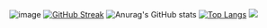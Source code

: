 ![image](https://user-images.githubusercontent.com/83003025/164883566-e8b9005b-7342-42b3-9985-c085d725a16c.png)
[![GitHub Streak](https://github-readme-streak-stats.herokuapp.com/?user=shantatei&theme=dark)](https://git.io/streak-stats)
![Anurag's GitHub stats](https://github-readme-stats.vercel.app/api?username=shantatei&show_icons=true&theme=dark)
[![Top Langs](https://github-readme-stats.vercel.app/api/top-langs/?username=shantatei&layout=compact&langs_count=5&theme=dark)](https://github.com/anuraghazra/github-readme-stats)
![](https://komarev.com/ghpvc/?username=your-github-shantatei&color=green)
<!-- ## Languages 💻
![CSS3](https://img.shields.io/badge/css3-%231572B6.svg?style=for-the-badge&logo=css3&logoColor=white)
![HTML5](https://img.shields.io/badge/html5-%23E34F26.svg?style=for-the-badge&logo=html5&logoColor=white)
![Java](https://img.shields.io/badge/java-%23ED8B00.svg?style=for-the-badge&logo=java&logoColor=white)
![Python](https://img.shields.io/badge/python-3670A0?style=for-the-badge&logo=python&logoColor=ffdd54)
![TypeScript](https://img.shields.io/badge/typescript-%23007ACC.svg?style=for-the-badge&logo=typescript&logoColor=white)
![Dart](https://img.shields.io/badge/dart-%230175C2.svg?style=for-the-badge&logo=dart&logoColor=white)
## Frameworks 📚
![Angular](https://img.shields.io/badge/angular-%23DD0031.svg?style=for-the-badge&logo=angular&logoColor=white)
![Bootstrap](https://img.shields.io/badge/bootstrap-%23563D7C.svg?style=for-the-badge&logo=bootstrap&logoColor=white)
![Flutter](https://img.shields.io/badge/Flutter-%2302569B.svg?style=for-the-badge&logo=Flutter&logoColor=white)
![Laravel](https://img.shields.io/badge/laravel-%23FF2D20.svg?style=for-the-badge&logo=laravel&logoColor=white)
![React](https://img.shields.io/badge/react-%2320232a.svg?style=for-the-badge&logo=react&logoColor=%2361DAFB)
## Databases 💾
![MongoDB](https://img.shields.io/badge/MongoDB-%234ea94b.svg?style=for-the-badge&logo=mongodb&logoColor=white)
![MySQL](https://img.shields.io/badge/mysql-%2300f.svg?style=for-the-badge&logo=mysql&logoColor=white) -->
<!-- [![spotify-github-profile](https://spotify-github-profile.vercel.app/api/view?uid=214jd65kmnmege5cqkpxjpfda&cover_image=true&theme=default&bar_color_cover=true)](https://spotify-github-profile.vercel.app/api/view?uid=214jd65kmnmege5cqkpxjpfda&redirect=true) -->
<!--
**shantatei/shantatei** is a ✨ _special_ ✨ repository because its `README.md` (this file) appears on your GitHub profile.

Here are some ideas to get you started:

- 🔭 I’m currently working on ...
- 🌱 I’m currently learning ...
- 👯 I’m looking to collaborate on ...
- 🤔 I’m looking for help with ...
- 💬 Ask me about ...
- 📫 How to reach me: ...
- 😄 Pronouns: ...
- ⚡ Fun fact: ...
-->
